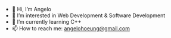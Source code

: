 - 👋 Hi, I’m Angelo
- 👀 I’m interested in Web Development & Software Development
- 🌱 I’m currently learning C++
- 📫 How to reach me: [angelohoeung@gmail.com](mailto:angelohoeung@gmail.com)
